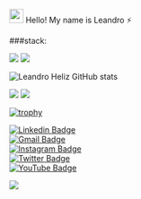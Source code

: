<img src="https://media.giphy.com/media/hvRJCLFzcasrR4ia7z/giphy.gif" width="25px"> Hello! My name is Leandro ⚡


###stack:

<img src="https://img.icons8.com/color/48/000000/html-5--v1.png"/>
<img src="https://img.icons8.com/officel/40/000000/react.png"/>


![Leandro Heliz GitHub stats](https://github-readme-stats.vercel.app/api?username=leandroheliz&show_icons=true&theme=radical) 

 <img src ="https://github-readme-streak-stats.herokuapp.com?user=leandroheliz&theme=darcula&hide_border=true&background=FFFFFF00">
 
 <img src ="https://github-readme-stats.vercel.app/api/top-langs/?username=leandroheliz&layout=compact&hide_border=true&theme=darcula&bg_color=00000000&langs_count=6">

[![trophy](https://github-profile-trophy.vercel.app/?username=leandroheliz&row=2&theme=gruvbox)](https://github.com/leandroheliz/github-profile-trophy)

 [![Linkedin Badge](https://img.shields.io/badge/-leandroheliz-blue?style=flat-square&logo=Linkedin&logoColor=white&link=https://www.linkedin.com/in/leandroheliz/)](https://www.linkedin.com/in/leandroheliz/)         
 [![Gmail Badge](https://img.shields.io/badge/-leandroheliz@gmail.com-c14438?style=flat-square&logo=Gmail&logoColor=white&link=mailto:leandroheliz@gmail.com)](mailto:leandroheliz@gmail.com)          
[![Instagram Badge](https://img.shields.io/badge/-@leandro.heliz-F44747?style=flat-square&labelColor=F44747&logo=instagram&logoColor=white&link=https://instagram.com/leandro.heliz)](https://instagram.com/leandro.heliz)          
[![Twitter Badge](https://img.shields.io/badge/-@leandroheliz-1ca0f1?style=flat-square&labelColor=1ca0f1&logo=twitter&logoColor=white&link=https://twitter.com/leandroheliz)](https://twitter.com/leandroheliz)           
[![YouTube Badge](https://img.shields.io/badge/-leandro%20Heliz-c4302b?style=flat-square&labelColor=c4302b&logo=youtube&logoColor=white&link=https://https://www.youtube.com/channel/UCbvLTOtKlJ7rvvZzJEPRchQ)](https://www.youtube.com/channel/UCbvLTOtKlJ7rvvZzJEPRchQ) 

![](https://visitor-badge.glitch.me/badge?page_id=leandroheliz.leandroheliz)
